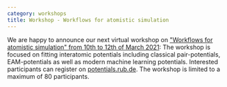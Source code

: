 ```yaml
---
category: workshops
title: Workshop - Workflows for atomistic simulation
---
```

We are happy to announce our next virtual workshop on ["Workflows for atomistic simulation" from 10th to 12th of March 2021](http://potentials.rub.de): 
The workshop is focused on fitting interatomic potentials including classical pair-potentials, EAM-potentials as well as modern machine learning potentials. 
Interested participants can register on [potentials.rub.de](http://potentials.rub.de). The workshop is limited to a maximum of 80 participants.

